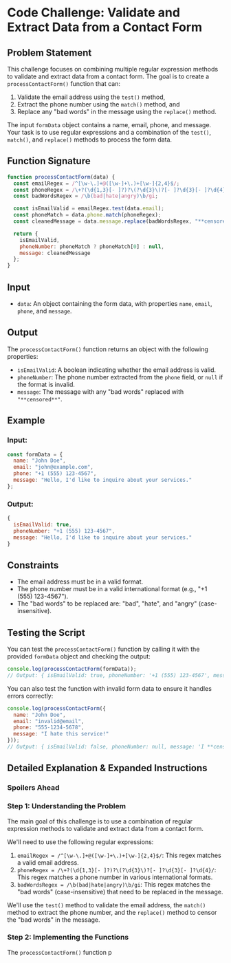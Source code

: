 # Code Challenge: Validate and Extract Data from a Contact Form

## Problem Statement

This challenge focuses on combining multiple regular expression methods to validate and extract data from a contact form. The goal is to create a `processContactForm()` function that can:

1. Validate the email address using the `test()` method,
2. Extract the phone number using the `match()` method, and
3. Replace any "bad words" in the message using the `replace()` method.

The input `formData` object contains a name, email, phone, and message. Your task is to use regular expressions and a combination of the `test()`, `match()`, and `replace()` methods to process the form data.

## Function Signature

```javascript
function processContactForm(data) {
  const emailRegex = /^[\w-\.]+@([\w-]+\.)+[\w-]{2,4}$/;
  const phoneRegex = /\+?(\d{1,3}[- ]?)?\(?\d{3}\)?[- ]?\d{3}[- ]?\d{4}/;
  const badWordsRegex = /\b(bad|hate|angry)\b/gi;

  const isEmailValid = emailRegex.test(data.email);
  const phoneMatch = data.phone.match(phoneRegex);
  const cleanedMessage = data.message.replace(badWordsRegex, "**censored**");

  return {
    isEmailValid,
    phoneNumber: phoneMatch ? phoneMatch[0] : null,
    message: cleanedMessage
  };
}
```

## Input

- `data`: An object containing the form data, with properties `name`, `email`, `phone`, and `message`.

## Output

The `processContactForm()` function returns an object with the following properties:
- `isEmailValid`: A boolean indicating whether the email address is valid.
- `phoneNumber`: The phone number extracted from the `phone` field, or `null` if the format is invalid.
- `message`: The message with any "bad words" replaced with `"**censored**"`.

## Example

### Input:

```javascript
const formData = {
  name: "John Doe",
  email: "john@example.com",
  phone: "+1 (555) 123-4567",
  message: "Hello, I'd like to inquire about your services."
};
```

### Output:

```javascript
{
  isEmailValid: true,
  phoneNumber: "+1 (555) 123-4567",
  message: "Hello, I'd like to inquire about your services."
}
```

## Constraints

- The email address must be in a valid format.
- The phone number must be in a valid international format (e.g., "+1 (555) 123-4567").
- The "bad words" to be replaced are: "bad", "hate", and "angry" (case-insensitive).

## Testing the Script

You can test the `processContactForm()` function by calling it with the provided `formData` object and checking the output:

```javascript
console.log(processContactForm(formData));
// Output: { isEmailValid: true, phoneNumber: '+1 (555) 123-4567', message: 'Hello, I'd like to inquire about your services.' }
```

You can also test the function with invalid form data to ensure it handles errors correctly:

```javascript
console.log(processContactForm({
  name: "John Doe",
  email: "invalid@email",
  phone: "555-1234-5678",
  message: "I hate this service!"
}));
// Output: { isEmailValid: false, phoneNumber: null, message: 'I **censored** this service!' }
```

## Detailed Explanation & Expanded Instructions

### **Spoilers Ahead**

### Step 1: Understanding the Problem

The main goal of this challenge is to use a combination of regular expression methods to validate and extract data from a contact form.

We'll need to use the following regular expressions:

1. `emailRegex = /^[\w-\.]+@([\w-]+\.)+[\w-]{2,4}$/`: This regex matches a valid email address.
2. `phoneRegex = /\+?(\d{1,3}[- ]?)?\(?\d{3}\)?[- ]?\d{3}[- ]?\d{4}/`: This regex matches a phone number in various international formats.
3. `badWordsRegex = /\b(bad|hate|angry)\b/gi`: This regex matches the "bad words" (case-insensitive) that need to be replaced in the message.

We'll use the `test()` method to validate the email address, the `match()` method to extract the phone number, and the `replace()` method to censor the "bad words" in the message.

### Step 2: Implementing the Functions

The `processContactForm()` function p